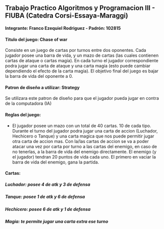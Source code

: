 ## Trabajo Practico Algoritmos y Programacion III - FIUBA (Catedra Corsi-Essaya-Maraggi)

#### Integrante: Franco Ezequiel Rodriguez - Padrón: 102815

#### Titulo del juego: Chase of war
Consiste en un juego de cartas por turnos entre dos oponentes. Cada jugador posee una barra de vida, y un mazo de cartas (las cuales contienen 
cartas de ataque o cartas magia). En cada turno el jugador correspondiente podra jugar una carta de ataque y una carta magia (esto puede cambiar
dependiendo el efecto de la carta magia). El objetivo final del juego es bajar la barra de vida del oponente a 0.

#### Patron de diseño a utilizar: Strategy
Se utilizara este patron de diseño para que el jugador pueda jugar en contra de la computadora (IA)

#### Reglas del juego:
- El jugador posee un mazo con un total de 40 cartas. 10 de cada tipo. Durante el turno del jugador podra jugar una carta de accion (Luchador, Hechicero o Tanque) y una carta magica que nos puede permitir jugar otra carta de accion mas. Con la/las cartas de accion se va a poder atacar una vez por carta por turno a las cartas del enemigo, en caso de no tenerlas, a la barra de vida del enemigo directamente. El enemigo (y el jugador) tendran 20 puntos de vida cada uno. El primero en vaciar la barra de vida del enemigo, gana la partida.

#### Cartas:
##### Luchador: posee 4 de atk y 3 de defensa
##### Tanque: posee 1 de atk y 6 de defensa
##### Hechicero: posee 6 de atk y 1 de defensa
##### Magia: te permite jugar una carta extra ese turno





